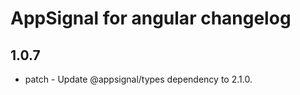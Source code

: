 # AppSignal for angular changelog

## 1.0.7

- patch - Update @appsignal/types dependency to 2.1.0.


